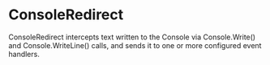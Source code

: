 # ConsoleRedirect

ConsoleRedirect intercepts text written to the Console via Console.Write() and Console.WriteLine() calls, and sends it to one or more configured event handlers.

